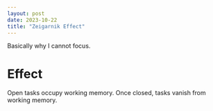 ```yaml
---
layout: post
date: 2023-10-22
title: "Zeigarnik Effect"
---
```


Basically why I cannot focus.

<!--more-->

# Effect
Open tasks occupy working memory. Once closed, tasks vanish from working memory.
